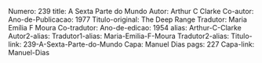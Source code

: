 Numero: 239
title: A Sexta Parte do Mundo
Autor: Arthur C Clarke
Co-autor: 
Ano-de-Publicacao: 1977
Titulo-original: The Deep Range
Tradutor: Maria Emília F Moura
Co-tradutor: 
Ano-de-edicao: 1954
alias: Arthur-C-Clarke
Autor2-alias: 
Tradutor1-alias: Maria-Emilia-F-Moura
Tradutor2-alias: 
Titulo-link: 239-A-Sexta-Parte-do-Mundo
Capa: Manuel Dias
pags: 227
Capa-link: Manuel-Dias